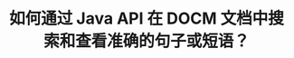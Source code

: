 ---
############################# Static ############################
layout: "auto-gen-gist"
draft: false
path: "zh/search/java/phrase/docm/"
otherformats: PDF DOC DOT DOCX DOTX DOTM TXT ODT OTT RTF XLS XLT XLSX XLSM XLSB XLTX XLTM XLA XLAM ODS OTS CSV TSV XML PPT PPS POT PPTX PPTM POTX POTM PPSX PPSM ODP PST OST EML EMLX MSG ONE ZIP XHTML MHTML MD CHM EPUB  FB2 

############################# Head ############################
head_title: "在 DOCM 文档中搜索和查找准确短语的 Java API"
head_description: "GroupDocs.Search Java API 帮助程序员通过 Java 在 DOCM 文档的文本中嵌入短语搜索和发现给定的单词序列或确切的短语。"

############################# Header ############################
title: "如何通过 Java API 在 DOCM 文档中搜索和查看准确的句子或短语？"
description: "GroupDocs.Search Java API 提供了对高级搜索功能的完整支持，使软件开发人员能够通过短语搜索或精确句子搜索在 DOCM 文档中搜索出精确的句子或短语。"

######################### Download Button #######################
button:
    enable: true

############################# About ############################
about:
    enable: true
    title: "什么是短语搜索以及如何在 Java 应用程序中使用它？"
    content: |
       短语搜索是在文档或网页中搜索确切句子或短语而不是关键字的一种非常有效的方法。这意味着当用户搜索一个确切的短语时，他们希望以它们出现的特定顺序查找所有搜索词。该网页将分享有关用户如何开发业务应用程序和工具以使用 Java API 进行高效文档和网页搜索的信息。 GroupDocs.Search for Java 是组织良好且高效的 Java API，它使软件开发人员能够在自己的应用程序中操作基本到高级的文本搜索操作，而无需安装任何第三方软件。该 API 包含了许多与文档搜索相关的有价值的功能，例如简单或布尔搜索、模糊搜索、区分大小写搜索、同义词、同音字、通配符、对象类型搜索、设置数据范围和其他类型的查询，以快速优雅地搜索信息。此外，它还支持识别以与您的键盘布局不匹配的语言编写的搜索查询。 

############################# content ############################
steps:
    enable: true
    block:
    - title_left: "通过 Java 在 DOCM 文档中进行短语搜索"
      content_left: |
       GroupDocs.Search Java API 包含对高级搜索的完整支持，使软件专业人员能够创建具有搜索功能和易用性的强大软件应用程序。 下面的 Java 代码展示了如何用几行代码以文本和对象形式执行短语搜索。

      title_right: "DOCM 文件中的精确句子搜索"
      content_right: |
         * 定义索引文件夹和文档文件夹的路径。
         * 通过调用 [Index](https://apireference.groupdocs.com/search/java/com.groupdocs.search/Index#Index(java.lang.String)) 类的实例在指定文件夹中创建索引
         * 通过调用 [add](https://apireference.groupdocs.com/search/java/com.groupdocs.search/Index#add(java.lang.String)) 方法从指定文件夹索引文档
         * 通过调用 [Search](https://apireference.groupdocs.com/search/java/com.groupdocs.search/Index#search(com.groupdocs.search.SearchQuery)) 方法进行文本查询搜索
         * 以对象形式搜索短语“短语文本”
         * 通过调用 [createWordQuery](https://apireference.groupdocs.com/search/java/com.groupdocs.search/SearchQuery#createWordQuery(java.lang.String)) 方法创建 word1、word2 和创建子查询 3
         * 通过调用 [CreatePhraseSearchQuery](https://apireference.groupdocs.com/search/java/com.groupdocs.search/SearchQuery#createPhraseSearchQuery(com.groupdocs.search.SearchQuery...)) 组合子查询来创建新的搜索查询方法
         * 开始搜索并显示搜索结果
         
        
      gisthash: "396c41cda822cf79f31dd37c6740fa03"
      gistfile: "phrase_search_in_text_queries_java.java"

    - title_left: "通过 Java 通过 DOCM 文件应用通配符短语搜索"
      content_left: |
        GroupDocs.Search for Java 使软件程序员能够在 Java 应用程序中搜索 DOCM 文件时添加通配符短语搜索功能。 以下 Java 代码示例演示了如何使用 Java API 在各种文档类型中应用通配符短语搜索。

      title_right: "在 Java 中使用通配符进行短语搜索"
      content_right: |
        * 定义索引文件夹和文档文件夹的路径。
        * 通过调用 [Index](https://apireference.groupdocs.com/search/java/com.groupdocs.search/Index#Index(java.lang.String)) 类的实例在指定文件夹中创建索引
        * 通过调用 [add](https://apireference.groupdocs.com/search/java/com.groupdocs.search/Index#add(java.lang.String)) 方法从指定文件夹索引文档
        * 通过调用 [Search](https://apireference.groupdocs.com/search/java/com.groupdocs.search/Index#search(com.groupdocs.search.SearchQuery)) 方法进行文本查询搜索
        * 以对象形式搜索短语“短语文本”
        * 通过调用 [createWordQuery](https://apireference.groupdocs.com/search/java/com.groupdocs.search/SearchQuery#createWordQuery(java.lang.String)) 方法创建 word1 和 word3
        * 通过调用 [createWildcardQuery](https://apireference.groupdocs.com/search/java/com.groupdocs.search/SearchQuery#createWildcardQuery(int,%20int)) 方法创建通配符2
        * 通过调用 [CreatePhraseSearchQuery](https://apireference.groupdocs.com/search/java/com.groupdocs.search/SearchQuery#createPhraseSearchQuery(com.groupdocs.search.SearchQuery...)) 组合子查询来创建新的短语搜索查询） 方法
        * 开始搜索并显示搜索结果
     
      gisthash: "f21c8c4572883fecc0eeef82c2b814b1"
      gistfile: "use_wildcards_in_phrase_search_java.java"
      
    - title_left: "用于组合短语搜索和其他类型搜索的 Java API"
      content_left: |
        GroupDocs.Search Java API 允许软件程序员轻松地将短语搜索与其他类型的搜索结合起来。 以下 Java 代码显示了如何通过表示单词和单词中字符的通配符执行短语搜索。

      title_right: "如何结合短语搜索和其他搜索"
      content_right: |
        * 定义索引文件夹和文档文件夹的路径。
        * 通过调用 [Index](https://apireference.groupdocs.com/search/java/com.groupdocs.search/Index#Index(java.lang.String)) 类的实例在指定文件夹中创建索引
        * 通过调用 [add](https://apireference.groupdocs.com/search/java/com.groupdocs.search/Index#add(java.lang.String)) 方法从指定文件夹索引文档
        * 通过调用 [Search](https://apireference.groupdocs.com/search/java/com.groupdocs.search/Index#search(com.groupdocs.search.SearchQuery)) 方法进行文本查询搜索
        * 以对象形式搜索短语“短语文本”
        * 定义字模式并附加字符串并附加通配符
        * 通过调用 [CreateWordPatternQuery](https://apireference.groupdocs.com/search/java/com.groupdocs.search/SearchQuery#createWordPatternQuery(com.groupdocs.search.common.WordPattern)) 方法创建 wordPattern1 和创建 word3
        * 通过调用 [createWildcardQuery](https://apireference.groupdocs.com/search/java/com.groupdocs.search/SearchQuery#createWildcardQuery(int,%20int)) 方法创建通配符2
        * 通过调用 [CreatePhraseSearchQuery](https://apireference.groupdocs.com/search/java/com.groupdocs.search/SearchQuery#createPhraseSearchQuery(com.groupdocs.search.SearchQuery...)) 组合子查询来创建新的短语搜索查询） 方法
        * 开始搜索并显示搜索结果
     
      gisthash: "dbd0f2eb292796e63e6213461f080e0c"
      gistfile: "combine_phrase_search_with_others_java.java"

    - title_left: "系统要求"
      content_left: |
       所有主要平台和操作系统都支持 GroupDocs.Search for Java。 如需完整的系统要求指南，请在执行以下代码之前访问 [系统要求](https://docs.groupdocs.com/search/java/system-requirements/)，请确保您已安装以下先决条件 系统：
        * 操作系统：Microsoft Windows、Linux、MacOS
        * Java 版本支持：J2SE 7.0 (1.7)、J2SE 8.0 (1.8) 或以上
        * 获取最新版本的 GroupDocs.Search for Java APIs from GroupDocs [Repository](https://repository.groupdocs.com/repo/com/groupdocs/groupdocs-search/)
        
      title_right: "为什么使用 GroupDocs.Search"
      content_right: |
        * 在内存和磁盘上创建搜索索引。
        * 从文件、流或结构索引的能力。
        *受密码保护的文档索引支持。
        * 支持合并多个索引。
        * 在搜索索引期间过滤文档。
        * 搜索期间的拼写检查支持。
        * 完全支持混合字符
        * 将不同类型的搜索组合到一个搜索查询中。
        * 简单的单词和正则表达式搜索支持
        * 完全支持搜索查询中的别名替换。

demos:
    enable: true
        

more_formats:
    enable: true


back_to_top:
    enable: true
---